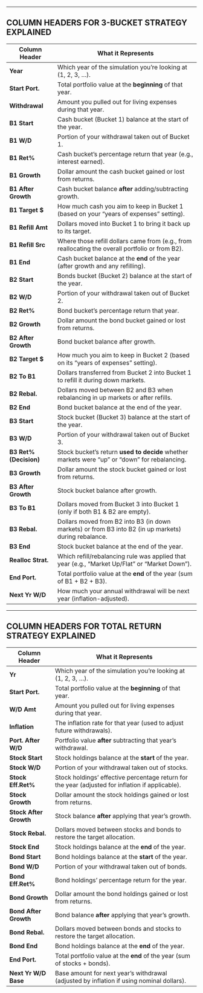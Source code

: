 -----------------------------------------------
COLUMN HEADERS FOR 3-BUCKET STRATEGY EXPLAINED
-----------------------------------------------

| Column Header          | What it Represents                                                                                   |
| ---------------------- | ---------------------------------------------------------------------------------------------------- |
| **Year**               | Which year of the simulation you’re looking at (1, 2, 3, …).                                         |
| **Start Port.**        | Total portfolio value at the **beginning** of that year.                                             |
| **Withdrawal**         | Amount you pulled out for living expenses during that year.                                          |
| **B1 Start**           | Cash bucket (Bucket 1) balance at the start of the year.                                             |
| **B1 W/D**             | Portion of your withdrawal taken out of Bucket 1.                                                    |
| **B1 Ret%**            | Cash bucket’s percentage return that year (e.g., interest earned).                                   |
| **B1 Growth**          | Dollar amount the cash bucket gained or lost from returns.                                           |
| **B1 After Growth**    | Cash bucket balance **after** adding/subtracting growth.                                             |
| **B1 Target \$**       | How much cash you aim to keep in Bucket 1 (based on your “years of expenses” setting).               |
| **B1 Refill Amt**      | Dollars moved into Bucket 1 to bring it back up to its target.                                       |
| **B1 Refill Src**      | Where those refill dollars came from (e.g., from reallocating the overall portfolio or from B2).     |
| **B1 End**             | Cash bucket balance at the **end** of the year (after growth and any refilling).                     |
| **B2 Start**           | Bonds bucket (Bucket 2) balance at the start of the year.                                            |
| **B2 W/D**             | Portion of your withdrawal taken out of Bucket 2.                                                    |
| **B2 Ret%**            | Bond bucket’s percentage return that year.                                                           |
| **B2 Growth**          | Dollar amount the bond bucket gained or lost from returns.                                           |
| **B2 After Growth**    | Bond bucket balance after growth.                                                                    |
| **B2 Target \$**       | How much you aim to keep in Bucket 2 (based on its “years of expenses” setting).                     |
| **B2 To B1**           | Dollars transferred from Bucket 2 into Bucket 1 to refill it during down markets.                    |
| **B2 Rebal.**          | Dollars moved between B2 and B3 when rebalancing in up markets or after refills.                     |
| **B2 End**             | Bond bucket balance at the end of the year.                                                          |
| **B3 Start**           | Stock bucket (Bucket 3) balance at the start of the year.                                            |
| **B3 W/D**             | Portion of your withdrawal taken out of Bucket 3.                                                    |
| **B3 Ret% (Decision)** | Stock bucket’s return **used to decide** whether markets were “up” or “down” for rebalancing.        |
| **B3 Growth**          | Dollar amount the stock bucket gained or lost from returns.                                          |
| **B3 After Growth**    | Stock bucket balance after growth.                                                                   |
| **B3 To B1**           | Dollars moved from Bucket 3 into Bucket 1 (only if both B1 & B2 are empty).                          |
| **B3 Rebal.**          | Dollars moved from B2 into B3 (in down markets) or from B3 into B2 (in up markets) during rebalance. |
| **B3 End**             | Stock bucket balance at the end of the year.                                                         |
| **Realloc Strat.**     | Which refill/rebalancing rule was applied that year (e.g., “Market Up/Flat” or “Market Down”).       |
| **End Port.**          | Total portfolio value at the **end** of the year (sum of B1 + B2 + B3).                              |
| **Next Yr W/D**        | How much your annual withdrawal will be next year (inflation-adjusted).                              |


----------------------------------------------------
COLUMN HEADERS FOR TOTAL RETURN STRATEGY EXPLAINED
----------------------------------------------------

| Column Header          | What it Represents                                                                               |
| ---------------------- | ------------------------------------------------------------------------------------------------ |
| **Yr**                 | Which year of the simulation you’re looking at (1, 2, 3, …).                                     |
| **Start Port.**        | Total portfolio value at the **beginning** of that year.                                         |
| **W/D Amt**            | Amount you pulled out for living expenses during that year.                                      |
| **Inflation**          | The inflation rate for that year (used to adjust future withdrawals).                            |
| **Port. After W/D**    | Portfolio value **after** subtracting that year’s withdrawal.                                    |
| **Stock Start**        | Stock holdings balance at the **start** of the year.                                             |
| **Stock W/D**          | Portion of your withdrawal taken out of stocks.                                                  |
| **Stock Eff.Ret%**     | Stock holdings’ effective percentage return for the year (adjusted for inflation if applicable). |
| **Stock Growth**       | Dollar amount the stock holdings gained or lost from returns.                                    |
| **Stock After Growth** | Stock balance **after** applying that year’s growth.                                             |
| **Stock Rebal.**       | Dollars moved between stocks and bonds to restore the target allocation.                         |
| **Stock End**          | Stock holdings balance at the **end** of the year.                                               |
| **Bond Start**         | Bond holdings balance at the **start** of the year.                                              |
| **Bond W/D**           | Portion of your withdrawal taken out of bonds.                                                   |
| **Bond Eff.Ret%**      | Bond holdings’ percentage return for the year.                                                   |
| **Bond Growth**        | Dollar amount the bond holdings gained or lost from returns.                                     |
| **Bond After Growth**  | Bond balance **after** applying that year’s growth.                                              |
| **Bond Rebal.**        | Dollars moved between bonds and stocks to restore the target allocation.                         |
| **Bond End**           | Bond holdings balance at the **end** of the year.                                                |
| **End Port.**          | Total portfolio value at the **end** of the year (sum of stocks + bonds).                        |
| **Next Yr W/D Base**   | Base amount for next year’s withdrawal (adjusted by inflation if using nominal dollars).         |

